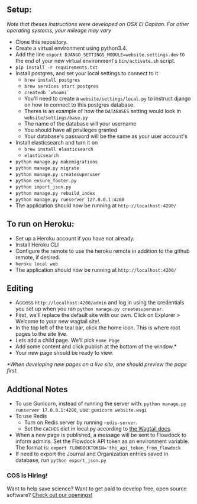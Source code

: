 
## Setup:
*Note that theses instructions were developed on OSX El Capitan.*
*For other operating systems, your mileage may vary*

- Clone this repository.
- Create a virtual environment using python3.4.
- Add the line `export DJANGO_SETTINGS_MODULE=website.settings.dev` to the end of your new virtual environment's `bin/activate.sh` script.
- `pip install -r requirements.txt`
- Install postgres, and set your local settings to connect to it
    - `brew install postgres`
    - `brew services start postgres`
    - ``createdb `whoami` ``
    - You'll need to create a `website/settings/local.py` to instruct django on how to connect to this postgres database.
    - Theres is an example of how the `DATABASES` setting would look in `website/settings/base.py`
    - The name of the database will your username
    - You should have all privileges granted
    - Your database's password will be the same as your user account's
- Install elasticsearch and turn it on
    - `brew install elasticsearch`
    - `elasticsearch`
- `python manage.py makemigrations`
- `python manage.py migrate`
- `python manage.py createsuperuser`
- `python ensure_footer.py`
- `python import_json.py`
- `python manage.py rebuild_index`
- `python manage.py runserver 127.0.0.1:4200`
- The application should now be running at `http://localhost:4200/`

## To run on Heroku:
- Set up a Heroku account if you have not already.
- Install Heroku CLI
- Configure the remote to use the heroku remote in addition to the github remote, if desired.
- `heroku local web`
- The application should now be running at `http://localhost:4200/`

## Editing
- Access `http://localhost:4200/admin` and log in using the credentials you set up when you ran `python manage.py createsuperuser`.
- First, we'll replace the default site with our own. Click on Explorer > Welcome to your new wagtail site!.
- In the top left of the teal bar, click the home icon. This is where root pages to the site live.
- Lets add a child page. We'll pick `Home Page`
- Add some content and click publish at the bottom of the window.\*
- Your new page should be ready to view.

*&ast;When developing new pages on a live site, one should preview the page first.*

## Addtional Notes
- To use Gunicorn, instead of running the server with: `python manage.py runserver 17.0.0.1:4200`, use: `gunicorn website.wsgi`
- To use Redis
    - Turn on Redis server by running `redis-server`.
    - Set the `CACHES` dict in local.py according to [the Wagtail docs](http://docs.wagtail.io/en/v0.8.7/howto/performance.html#cache).
- When a new page is published, a message will be sent to Flowdock to inform admins. Set the Flowdock API token as an environment variable. 
The format is: `export FLOWDOCKTOKEN='the_api_token_from_flowdock`
- If need to export the Journal and Organization entries saved in database, run `python export_json.py`

### COS is Hiring!

Want to help save science? Want to get paid to develop free, open source software? [Check out our openings!](http://cos.io/jobs)
